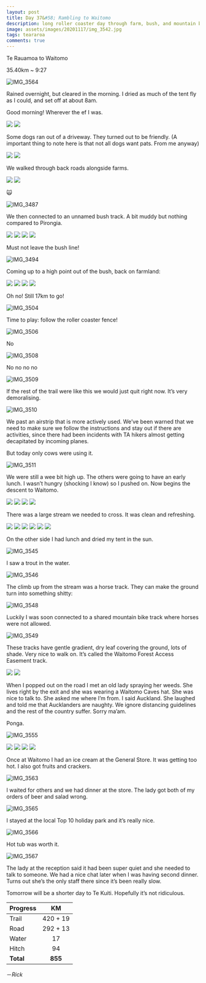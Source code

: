 ```yaml
---
layout: post
title: Day 37&#58; Rambling to Waitomo
description: long roller coaster day through farm, bush, and mountain bike tracks to a quiet Waitomo
image: assets/images/20201117/img_3542.jpg
tags: teararoa
comments: true
---
```


Te Rauamoa to Waitomo

35.40km ~ 9:27

![IMG_3564](/assets/images/20201117/img_3564.jpg)

Rained overnight, but cleared in the morning. I dried as much of the tent fly as I could, and set off at about 8am. 

Good morning! Wherever the ef I was. 

<div class="gallery" data-columns="2">
  <img src="/assets/images/20201117/img_3474.jpg">
  <img src="/assets/images/20201117/img_3475.jpg">
</div>

Some dogs ran out of a driveway. They turned out to be friendly. (A important thing to note here is that not all dogs want pats. From me anyway)

<div class="gallery" data-columns="2">
  <img src="/assets/images/20201117/img_3476.jpg">
  <img src="/assets/images/20201117/img_3477.jpg">
</div>

We walked through back roads alongside farms. 

<div class="gallery" data-columns="2">
  <img src="/assets/images/20201117/img_3484.jpg">
  <img src="/assets/images/20201117/img_3485.jpg">
</div>

🙀

![IMG_3487](/assets/images/20201117/img_3487.jpg)

We then connected to an unnamed bush track. A bit muddy but nothing compared to Pirongia. 

<div class="gallery" data-columns="2">
  <img src="/assets/images/20201117/img_3488.jpg">
  <img src="/assets/images/20201117/img_3489.jpg">
  <img src="/assets/images/20201117/img_3490.jpg">
  <img src="/assets/images/20201117/img_3491.jpg">
</div>

Must not leave the bush line!

![IMG_3494](/assets/images/20201117/img_3494.jpg)

Coming up to a high point out of the bush, back on farmland:

<div class="gallery" data-columns="2">
  <img src="/assets/images/20201117/img_3499.jpg">
  <img src="/assets/images/20201117/img_3500.jpg">
  <img src="/assets/images/20201117/img_3501.jpg">
  <img src="/assets/images/20201117/img_3503.jpg">
</div>

Oh no! Still 17km to go!

![IMG_3504](/assets/images/20201117/img_3504.jpg)

Time to play: follow the roller coaster fence!

![IMG_3506](/assets/images/20201117/img_3506.jpg)

No

![IMG_3508](/assets/images/20201117/img_3508.jpg)

No no no no

![IMG_3509](/assets/images/20201117/img_3509.jpg)

If the rest of the trail were like this we would just quit right now. It’s very demoralising. 

![IMG_3510](/assets/images/20201117/img_3510.jpg)

We past an airstrip that is more actively used. We’ve been warned that we need to make sure we follow the instructions and stay out if there are activities, since there had been incidents with TA hikers almost getting decapitated by incoming planes. 

But today only cows were using it. 

![IMG_3511](/assets/images/20201117/img_3511.jpg)

We were still a wee bit high up. The others were going to have an early lunch. I wasn’t hungry (shocking I know) so I pushed on. Now begins the descent to Waitomo.

<div class="gallery" data-columns="2">
  <img src="/assets/images/20201117/img_3516.jpg">
  <img src="/assets/images/20201117/img_3517.jpg">
  <img src="/assets/images/20201117/img_3521.jpg">
  <img src="/assets/images/20201117/img_3522.jpg">
</div>

There was a large stream we needed to cross. It was clean and refreshing.

<div class="gallery" data-columns="2">
  <img src="/assets/images/20201117/img_3525.jpg">
  <img src="/assets/images/20201117/img_3529.jpg">
  <img src="/assets/images/20201117/img_3536.jpg">
  <img src="/assets/images/20201117/img_3537.jpg">
  <img src="/assets/images/20201117/img_3542.jpg">
  <img src="/assets/images/20201117/img_3544.jpg">
</div>

On the other side I had lunch and dried my tent in the sun.

![IMG_3545](/assets/images/20201117/img_3545.jpg)

I saw a trout in the water.

![IMG_3546](/assets/images/20201117/img_3546.jpg)

The climb up from the stream was a horse track. They can make the ground turn into something shitty:

![IMG_3548](/assets/images/20201117/img_3548.jpg)

Luckily I was soon connected to a shared mountain bike track where horses were not allowed.

![IMG_3549](/assets/images/20201117/img_3549.jpg)

These tracks have gentle gradient, dry leaf covering the ground, lots of shade. Very nice to walk on. It’s called the Waitomo Forest Access Easement track.

<div class="gallery" data-columns="2">
  <img src="/assets/images/20201117/img_3551.jpg">
  <img src="/assets/images/20201117/img_3552.jpg">
</div>

When I popped out on the road I met an old lady spraying her weeds. She lives right by the exit and she was wearing a Waitomo Caves hat. She was nice to talk to. She asked me where I’m from. I said Auckland. She laughed and told me that Aucklanders are naughty. We ignore distancing guidelines and the rest of the country suffer. Sorry ma’am. 

Ponga.

![IMG_3555](/assets/images/20201117/img_3555.jpg)

<div class="gallery" data-columns="2">
  <img src="/assets/images/20201117/img_3556.jpg">
  <img src="/assets/images/20201117/img_3557.jpg">
  <img src="/assets/images/20201117/img_3559.jpg">
  <img src="/assets/images/20201117/img_3561.jpg">
</div>

Once at Waitomo I had an ice cream at the General Store. It was getting too hot. I also got fruits and crackers. 

![IMG_3563](/assets/images/20201117/img_3563.jpg)

I waited for others and we had dinner at the store. The lady got both of my orders of beer and salad wrong.

![IMG_3565](/assets/images/20201117/img_3565.jpg)

I stayed at the local Top 10 holiday park and it’s really nice. 

![IMG_3566](/assets/images/20201117/img_3566.jpg)

Hot tub was worth it.

![IMG_3567](/assets/images/20201117/img_3567.jpg)

The lady at the reception said it had been super quiet and she needed to talk to someone. We had a nice chat later when I was having second dinner. Turns out she’s the only staff there since it’s been really slow.

Tomorrow will be a shorter day to Te Kuiti. Hopefully it’s not ridiculous.

| Progress | KM |
| ---- |:----:|
| Trail | 420 + 19 |
| Road | 292 + 13 |
| Water | 17 |
| Hitch | 94 |
| **Total** | **855** |

－_Rick_